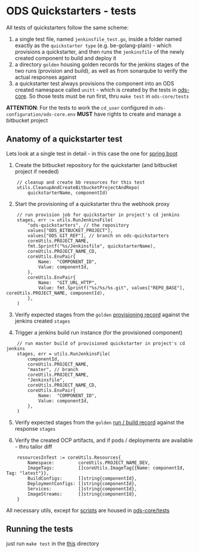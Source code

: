 # ODS Quickstarters - tests

All tests of quickstarters follow the same scheme:

1. a single test file, named `jenkinsfile_test.go`, inside a folder named exactly as the `quickstarter type` (e.g. be-golang-plain) - which provisions a quickstarter, and then runs the `jenkinsfile` of the newly created component to build and deploy it
1. a directory `golden` housing golden records for the jenkins stages of the two runs (provision and build), as well as from sonarqube to verify the actual responses against
1. a quickstarter test always provisions the component into an ODS created namespace called `unitt` - which is created by the tests in [ods-core](https://github.com/opendevstack/ods-core/tree/master/tests). So those tests must be run first, thru `make test` in `ods-core/tests`

**ATTENTION**: For the tests to work the `cd_user` configured in `ods-configuration/ods-core.env` **MUST** have rights to create and manage a bitbucket project

## Anatomy of a quickstarter test
Lets look at a single test in detail - in this case the one for [spring boot](be-java-springboot/jenkinsfile_test.go)

1. Create the bitbucket repository for the quickstarter (and bitbucket project if needed)
```
	// cleanup and create bb resources for this test
	utils.CleanupAndCreateBitbucketProjectAndRepo(
		quickstarterName, componentId)
```

2. Start the provisioning of a quickstarter thru the webhook proxy

```
	// run provision job for quickstarter in project's cd jenkins
	stages, err := utils.RunJenkinsFile(
		"ods-quickstarters", // the repository 
		values["ODS_BITBUCKET_PROJECT"], 
		values["ODS_GIT_REF"], // branch on ods-quickstarters
		coreUtils.PROJECT_NAME,
		fmt.Sprintf("%s/Jenkinsfile", quickstarterName),
		coreUtils.PROJECT_NAME_CD,
		coreUtils.EnvPair{
			Name:  "COMPONENT_ID",
			Value: componentId,
		},
		coreUtils.EnvPair{
			Name:  "GIT_URL_HTTP",
			Value: fmt.Sprintf("%s/%s/%s.git", values["REPO_BASE"], coreUtils.PROJECT_NAME, componentId),
		},
	)
```

3. Verify expected stages from the `golden` [provisioning record](be-java-springboot/golden/jenkins-provision-stages.json) against the jenkins created `stages`

4. Trigger a jenkins build run instance (for the provisioned component)

```
	// run master build of provisioned quickstarter in project's cd jenkins
	stages, err = utils.RunJenkinsFile(
		componentId,
		coreUtils.PROJECT_NAME,
		"master", // branch
		coreUtils.PROJECT_NAME,
		"Jenkinsfile",
		coreUtils.PROJECT_NAME_CD,
		coreUtils.EnvPair{
			Name:  "COMPONENT_ID",
			Value: componentId,
		},
	)
```

5. Verify expected stages from the `golden` [run / build record](be-java-springboot/golden/jenkins-build-stages.json) against the response `stages`

5. Verify the created OCP artifacts, and if pods / deployments are available - thru tailor diff

```
	resourcesInTest := coreUtils.Resources{
		Namespace:         coreUtils.PROJECT_NAME_DEV,
		ImageTags:         []coreUtils.ImageTag{{Name: componentId, Tag: "latest"}},
		BuildConfigs:      []string{componentId},
		DeploymentConfigs: []string{componentId},
		Services:          []string{componentId},
		ImageStreams:      []string{componentId},
	}
```

All necessary utils, except for [scripts](scripts) are housed in [ods-core/tests](https://github.com/opendevstack/ods-core/tree/master/tests/utils)

## Running the tests
just run `make test` in the [this](Makefile) directory
